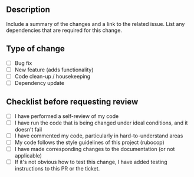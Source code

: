 ## Description

Include a summary of the changes and a link to the related issue. List any dependencies that are required for this change.

## Type of change
- [ ] Bug fix
- [ ] New feature (adds functionality)
- [ ] Code clean-up / housekeeping
- [ ] Dependency update

## Checklist before requesting review
- [ ] I have performed a self-review of my code
- [ ] I have run the code that is being changed under ideal conditions, and it doesn't fail
- [ ] I have commented my code, particularly in hard-to-understand areas
- [ ] My code follows the style guidelines of this project (rubocop)
- [ ] I have made corresponding changes to the documentation (or not applicable)
- [ ] If it's not obvious how to test this change, I have added testing instructions to this PR or the ticket.
